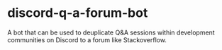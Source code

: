 # discord-q-a-forum-bot
A bot that can be used to deuplicate Q&amp;A sessions within development communities on Discord to a forum like Stackoverflow.

